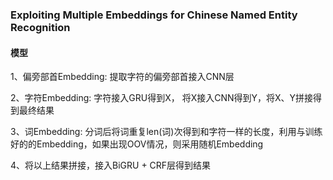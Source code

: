 ### Exploiting Multiple Embeddings for Chinese Named Entity Recognition

#### 模型

1、偏旁部首Embedding:  提取字符的偏旁部首接入CNN层

2、字符Embedding: 字符接入GRU得到X， 将X接入CNN得到Y，将X、Y拼接得到最终结果

3、词Embedding:  分词后将词重复len(词)次得到和字符一样的长度，利用与训练好的的Embedding，如果出现OOV情况，则采用随机Embedding

4、将以上结果拼接，接入BiGRU + CRF层得到结果